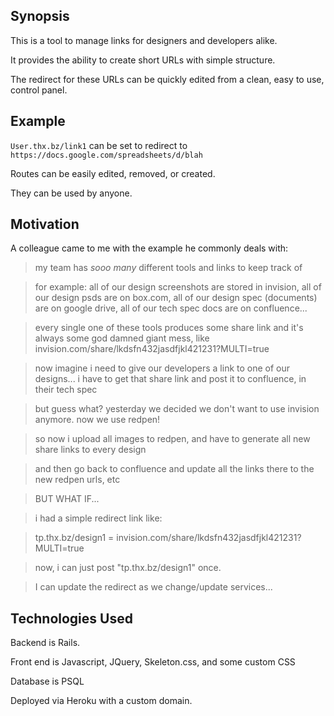 ## Synopsis

This is a tool to manage links for designers and developers alike. 

It provides the ability to create short URLs with simple structure. 

The redirect for these URLs can be quickly edited from a clean, easy to use,
control panel.

## Example

`User.thx.bz/link1` can be set to redirect to `https://docs.google.com/spreadsheets/d/blah`

Routes can be easily edited, removed, or created. 

They can be used by anyone. 


## Motivation

A colleague came to me with the example he commonly deals with: 

>my team has *sooo many* different tools and links to keep track of

>for example: all of our design screenshots are stored in invision, all of our design psds are on box.com, all of our design spec (documents) are on google drive, all of our tech spec docs are on confluence...

>every single one of these tools produces some share link and it's always some god damned giant mess, like invision.com/share/lkdsfn432jasdfjkl421231?MULTI=true

>now imagine i need to give our developers a link to one of our designs... i have to get that share link and post it to confluence, in their tech spec

>but guess what? yesterday we decided we don't want to use invision anymore. now we use redpen!

>so now i upload all images to redpen, and have to generate all new share links to every design

>and then go back to confluence and update all the links there to the new redpen urls, etc

>BUT WHAT IF...

>i had a simple redirect link like:

>tp.thx.bz/design1 = invision.com/share/lkdsfn432jasdfjkl421231?MULTI=true

>now, i can just post "tp.thx.bz/design1" once. 

>I can update the redirect as we change/update services...

## Technologies Used

Backend is Rails. 

Front end is Javascript, JQuery, Skeleton.css, and some custom CSS

Database is PSQL

Deployed via Heroku with a custom domain.

